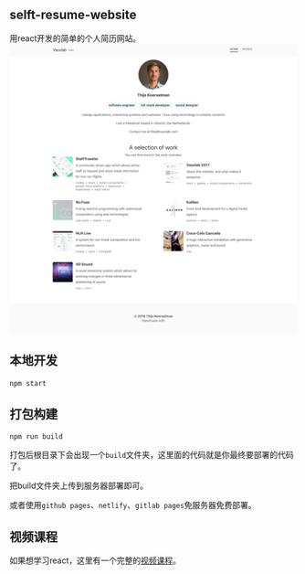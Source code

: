 ## selft-resume-website
用react开发的简单的个人简历网站。
![site](./src/assets/images/site.png)

## 本地开发  
```js
npm start
```
## 打包构建
```
npm run build
```
打包后根目录下会出现一个`build`文件夹，这里面的代码就是你最终要部署的代码了。

把build文件夹上传到服务器部署即可。

或者使用`github pages`、`netlify`、`gitlab pages`免服务器免费部署。

## 视频课程  
如果想学习react，这里有一个完整的[视频课程](http://i.xue.taobao.com/detail.htm?spm=a2174.7365761.39b9.14.NpFkHf&courseId=105412)。